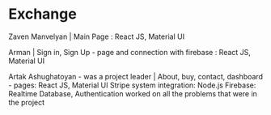 # Exchange

Zaven Manvelyan |
  Main Page : React JS, Material UI

Arman |
  Sign in, Sign Up - page and connection with firebase : React JS, Material UI

Artak Ashughatoyan - was a project leader |
  About, buy, contact, dashboard - pages: React JS, Material UI
  Stripe system integration: Node.js
  Firebase: Realtime Database, Authentication
  worked on all the problems that were in the project
